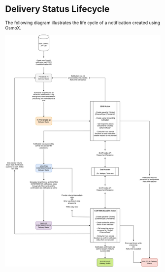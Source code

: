 # Delivery Status Lifecycle

The following diagram illustrates the life cycle of a notification created using OsmoX.

![OsmoX Notification Life Cycle](./assets/OsmoX-notification-life-cycle.png)
